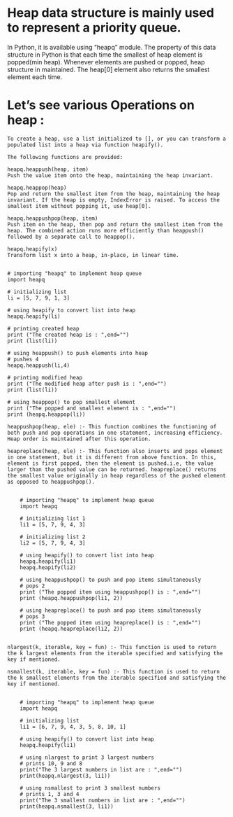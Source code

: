 # Heap data structure is mainly used to represent a priority queue. 
In Python, it is available using “heapq” module. The property of this data structure in Python is that each time the smallest of heap element is popped(min heap). Whenever elements are pushed or popped, heap structure in maintained. The heap[0] element also returns the smallest element each time.

# Let’s see various Operations on heap :

    To create a heap, use a list initialized to [], or you can transform a populated list into a heap via function heapify().

    The following functions are provided:

    heapq.heappush(heap, item)
    Push the value item onto the heap, maintaining the heap invariant.

    heapq.heappop(heap)
    Pop and return the smallest item from the heap, maintaining the heap invariant. If the heap is empty, IndexError is raised. To access the smallest item without popping it, use heap[0].

    heapq.heappushpop(heap, item)
    Push item on the heap, then pop and return the smallest item from the heap. The combined action runs more efficiently than heappush() followed by a separate call to heappop().

    heapq.heapify(x)
    Transform list x into a heap, in-place, in linear time.



```

# importing "heapq" to implement heap queue 
import heapq 

# initializing list 
li = [5, 7, 9, 1, 3] 

# using heapify to convert list into heap 
heapq.heapify(li) 

# printing created heap 
print ("The created heap is : ",end="") 
print (list(li)) 

# using heappush() to push elements into heap 
# pushes 4 
heapq.heappush(li,4) 

# printing modified heap 
print ("The modified heap after push is : ",end="") 
print (list(li)) 

# using heappop() to pop smallest element 
print ("The popped and smallest element is : ",end="") 
print (heapq.heappop(li)) 
```

    heappushpop(heap, ele) :- This function combines the functioning of both push and pop operations in one statement, increasing efficiency. Heap order is maintained after this operation.

    heapreplace(heap, ele) :- This function also inserts and pops element in one statement, but it is different from above function. In this, element is first popped, then the element is pushed.i.e, the value larger than the pushed value can be returned. heapreplace() returns the smallest value originally in heap regardless of the pushed element as opposed to heappushpop().

```

    # importing "heapq" to implement heap queue 
    import heapq 

    # initializing list 1 
    li1 = [5, 7, 9, 4, 3] 

    # initializing list 2 
    li2 = [5, 7, 9, 4, 3] 

    # using heapify() to convert list into heap 
    heapq.heapify(li1) 
    heapq.heapify(li2) 

    # using heappushpop() to push and pop items simultaneously 
    # pops 2 
    print ("The popped item using heappushpop() is : ",end="") 
    print (heapq.heappushpop(li1, 2)) 

    # using heapreplace() to push and pop items simultaneously 
    # pops 3 
    print ("The popped item using heapreplace() is : ",end="") 
    print (heapq.heapreplace(li2, 2)) 


```

    nlargest(k, iterable, key = fun) :- This function is used to return the k largest elements from the iterable specified and satisfying the key if mentioned.

    nsmallest(k, iterable, key = fun) :- This function is used to return the k smallest elements from the iterable specified and satisfying the key if mentioned.

```

    # importing "heapq" to implement heap queue 
    import heapq 

    # initializing list 
    li1 = [6, 7, 9, 4, 3, 5, 8, 10, 1] 

    # using heapify() to convert list into heap 
    heapq.heapify(li1) 

    # using nlargest to print 3 largest numbers 
    # prints 10, 9 and 8 
    print("The 3 largest numbers in list are : ",end="") 
    print(heapq.nlargest(3, li1)) 

    # using nsmallest to print 3 smallest numbers 
    # prints 1, 3 and 4 
    print("The 3 smallest numbers in list are : ",end="") 
    print(heapq.nsmallest(3, li1)) 


```